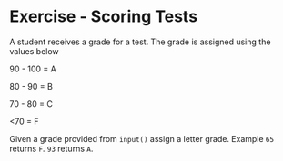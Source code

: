 # Exercise - Scoring Tests
A student receives a grade for a test. The grade is assigned using the values below

90 - 100 = A

80 - 90 = B

70 - 80 = C

<70 = F


Given a grade provided from `input()` assign a letter grade.  Example `65` returns `F`.  `93` returns `A`.
